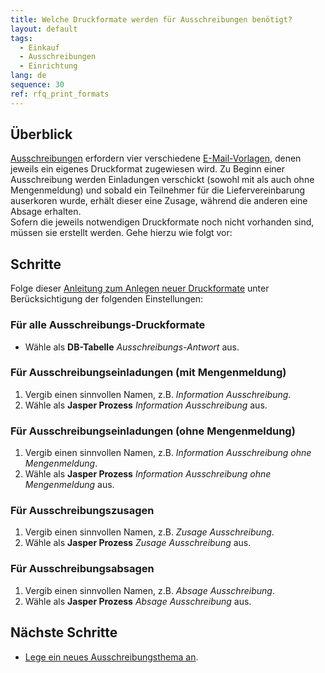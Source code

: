 ```yaml
---
title: Welche Druckformate werden für Ausschreibungen benötigt?
layout: default
tags:
  - Einkauf
  - Ausschreibungen
  - Einrichtung
lang: de
sequence: 30
ref: rfq_print_formats
---
```


## Überblick
[Ausschreibungen](Ausschreibung_erstellen) erfordern vier verschiedene [E-Mail-Vorlagen](Email-Vorlage_anlegen), denen jeweils ein eigenes Druckformat zugewiesen wird. Zu Beginn einer Ausschreibung werden Einladungen verschickt (sowohl mit als auch ohne Mengenmeldung) und sobald ein Teilnehmer für die Liefervereinbarung auserkoren wurde, erhält dieser eine Zusage, während die anderen eine Absage erhalten.<br>
Sofern die jeweils notwendigen Druckformate noch nicht vorhanden sind, müssen sie erstellt werden. Gehe hierzu wie folgt vor:

## Schritte
Folge dieser [Anleitung zum Anlegen neuer Druckformate](Druckformat_anlegen) unter Berücksichtigung der folgenden Einstellungen:

### Für alle Ausschreibungs-Druckformate
- Wähle als **DB-Tabelle** *Ausschreibungs-Antwort* aus.

### <a name="ausschreibungseinladung-mit-mengenmeldung">Für Ausschreibungseinladungen (mit Mengenmeldung)</a>
1. Vergib einen sinnvollen Namen, z.B. *Information Ausschreibung*.
1. Wähle als **Jasper Prozess** *Information Ausschreibung* aus.

### <a name="ausschreibungseinladung-ohne-mengenmeldung">Für Ausschreibungseinladungen (ohne Mengenmeldung)</a>
1. Vergib einen sinnvollen Namen, z.B. *Information Ausschreibung ohne Mengenmeldung*.
1. Wähle als **Jasper Prozess** *Information Ausschreibung ohne Mengenmeldung* aus.

### <a name="ausschreibungszusage">Für Ausschreibungszusagen</a>
1. Vergib einen sinnvollen Namen, z.B. *Zusage Ausschreibung*.
1. Wähle als **Jasper Prozess** *Zusage Ausschreibung* aus.

### <a name="ausschreibungsabsage">Für Ausschreibungsabsagen</a>
1. Vergib einen sinnvollen Namen, z.B. *Absage Ausschreibung*.
1. Wähle als **Jasper Prozess** *Absage Ausschreibung* aus.

## Nächste Schritte
- [Lege ein neues Ausschreibungsthema an](Ausschreibungsthema_anlegen).
